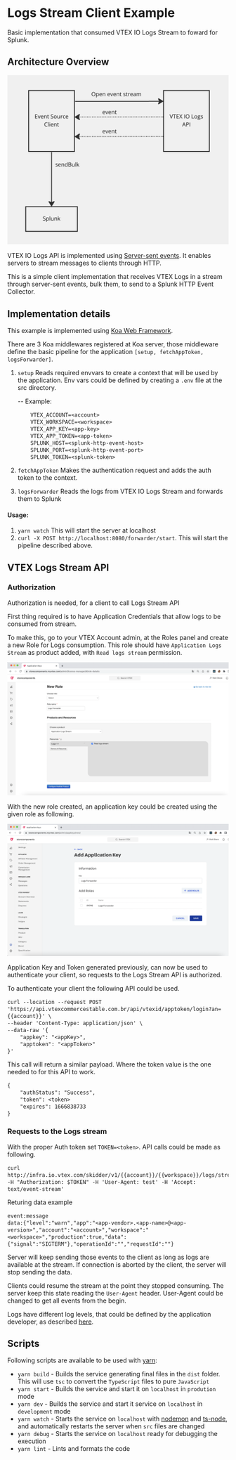 # Logs Stream Client Example

Basic implementation that consumed VTEX IO Logs Stream to foward for Splunk.

## Architecture Overview

![Overview](https://github.com/vtex-apps/splunk-log-forwarder/blob/main/docs/architecture-overview.png?raw=true "High level architecture")

VTEX IO Logs API is implemented using [Server-sent events](https://en.wikipedia.org/wiki/Server-sent_events). It enables servers to stream messages to clients through HTTP.

This is a simple client implementation that receives VTEX Logs in a stream through server-sent events, bulk them, to send to a Splunk HTTP Event Collector.

## Implementation details

This example is implemented using [Koa Web Framework](https://koajs.com/).

There are 3 Koa middlewares registered at Koa server, those middleware define the basic pipeline for the application `[setup, fetchAppToken, logsForwarder]`. 

1. `setup` Reads required envvars to create a context that will be used by the application. Env vars could be defined by creating a `.env` file at the src directory. 
    
    -- Example:
    ```.env
        VTEX_ACCOUNT=<account>
        VTEX_WORKSPACE=<workspace>
        VTEX_APP_KEY=<app-key>
        VTEX_APP_TOKEN=<app-token>
        SPLUNK_HOST=<splunk-http-event-host>
        SPLUNK_PORT=<splunk-http-event-port>
        SPLUNK_TOKEN=<splunk-token>
    ```
2. `fetchAppToken` Makes the authentication request and adds the auth token to the context.

3. `logsForwarder` Reads the logs from VTEX IO Logs Stream and forwards them to Splunk

#### Usage: 

1. `yarn watch` This will start the server at localhost
2. `curl -X POST http://localhost:8080/forwarder/start`. This will start the pipeline described above.

## VTEX Logs Stream API

### Authorization

Authorization is needed, for a client to call Logs Stream API

First thing required is to have Application Credentials that allow logs to be consumed from stream.

To make this, go to your VTEX Account admin, at the Roles panel and create a new Role for Logs consumption. This role should have `Application Logs Stream` as product added, with `Read logs stream` permission.

![new role panel](https://github.com/vtex-apps/splunk-log-forwarder/blob/main/docs/VTEX%20new%20roles%20panel.png?raw=true "New role panel")

With the new role created, an application key could be created using the given role as following.

![add app key](https://github.com/vtex-apps/splunk-log-forwarder/blob/main/docs/VTEX%20add%20aplication%20key%20panel.png?raw=true "Add Applicaton Key")

Application Key and Token generated previously, can now be used to authenticate your client, so requests to the Logs Stream API is authorized.

To authenticate your client the following API could be used.

```
curl --location --request POST 'https://api.vtexcommercestable.com.br/api/vtexid/apptoken/login?an={{account}}' \
--header 'Content-Type: application/json' \
--data-raw '{
    "appkey": "<appKey>",
    "apptoken": "<appToken>"
}'
```

This call will return a similar payload. Where the token value is the one needed to for this API to work.

```
{
    "authStatus": "Success",
    "token": <token>
    "expires": 1666838733
}
```

### Requests to the Logs stream


With the proper Auth token set `TOKEN=<token>`. API calls could be made as following.

```
curl http://infra.io.vtex.com/skidder/v1/{{account}}/{{workspace}}/logs/stream -H "Authorization: $TOKEN" -H 'User-Agent: test' -H 'Accept: text/event-stream'
```

Returing data example

```
event:message
data:{"level":"warn","app":"<app-vendor>.<app-name>@<app-version>","account":"<account>","workspace":"<workspace>","production":true,"data":{"signal":"SIGTERM"},"operationId":"","requestId":""}
```

Server will keep sending those events to the client as long as logs are available at the stream.
If connection is aborted by the client, the server will stop sending the data. 

Clients could resume the stream at the point they stopped consuming. The server keep this state reading the `User-Agent` header. User-Agent could be changed to get all events from the begin.

Logs have different log levels, that could be defined by the application developer, as described [here](https://developers.vtex.com/vtex-developer-docs/docs/vtex-io-documentation-managing-application-logs#implementing-the-vtex-io-logging-service).

## Scripts

Following scripts are available to be used with [yarn](https://classic.yarnpkg.com/en/docs/install/):

- `yarn build` - Builds the service generating final files in the `dist` folder. This will use `tsc` to convert the `TypeScript` files to pure `JavaScript`
- `yarn start` - Builds the service and start it on `localhost` in `prodution` mode
- `yarn dev` - Builds the service and start it service on `localhost` in `development` mode
- `yarn watch` - Starts the service on `localhost` with [nodemon](https://github.com/remy/nodemon) and [ts-node](https://typestrong.org/ts-node/), and automatically restarts the server when `src` files are changed
- `yarn debug` - Starts the service on `localhost` ready for debugging the execution
- `yarn lint` - Lints and formats the code
